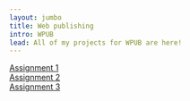 ```yaml
---
layout: jumbo
title: Web publishing
intro: WPUB
lead: All of my projects for WPUB are here!
---
```


<div class="row mb-3">
<div class="col-md-4 text-center">
	<a class="btn btn-primary" href="https://github.com/mmio/mmio.github.io">Assignment 1</a>
</div>
<div class="col-md-4 text-center">
	<a class="btn btn-primary" href="assignment2">Assignment 2</a>
</div>
<div class="col-md-4 text-center">
	<a class="btn btn-primary" href="#">Assignment 3</a>
</div>
</div>
